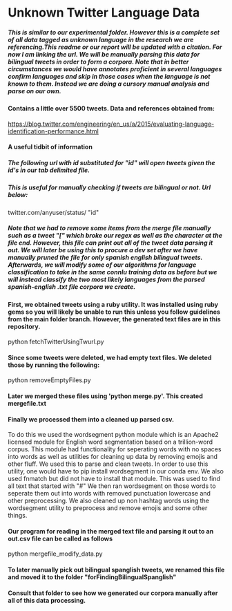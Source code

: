 # Unknown Twitter Language Data

##### This is similar to our experimental folder. However this is a complete set of all data tagged as unknown language in the research we are referencing.This readme or our report will be updated with a citation. For now I am linking the url. We will be manually parsing this data for bilingual tweets in order to form a corpora. Note that in better circumstances we would have annotates proficient in several languages confirm languages and skip in those cases when the language is not known to them. Instead we are doing a cursory manual analysis and parse on our own.

#### Contains a little over 5500 tweets. Data and references obtained from:

https://blog.twitter.com/engineering/en_us/a/2015/evaluating-language-identification-performance.html

#### A useful tidbit of information

##### The following url with id substituted for "id" will open tweets given the id's in our tab delimited file. 
##### This is useful for manually checking if tweets are bilingual or not. Url below:

twitter.com/anyuser/status/ "id" 

##### Note that we had to remove some items from the merge file manually such as a tweet "[" which broke our regex as well as the character at the file end. However, this file can print out all of the tweet data parsing it out. We will later be using this to procure a dev set after we have manually pruned the file for only spanish english bilingual tweets. Afterwards, we will modify some of our algorithms for language classification to take in the same connlu training data as before but we will instead classify the two most likely languages from the parsed spanish-english .txt file corpora we create. 

#### First, we obtained tweets using a ruby utility. It was installed using ruby gems so you will likely be unable to run this unless you follow guidelines from the main folder branch. However, the generated text files are in this repository.
python fetchTwitterUsingTwurl.py

#### Since some tweets were deleted, we had empty text files. We deleted those by running the following:
python removeEmptyFiles.py

#### Later we merged these files using 'python merge.py'. This created mergefile.txt

#### Finally we processed them into a cleaned up parsed csv. 
To do this we used the wordsegment python module which is 
an Apache2 licensed module for English word segmentation based on a trillion-word corpus.
This module had functionality for seperating words with no spaces into words as well as utilities for cleaning up data
by removing emojis and other fluff. We used this to parse and clean tweets. In order to use this utility,
one would have to pip install wordsegment in our conda env. 
We also used fnmatch but did not have to install that module. This was used to find all text that started with "#"
We then ran wordsegment on those words to seperate them out into words with removed punctuation lowercase and other preprocessing.
We also cleaned up non hashtag words using the wordsegment utility to preprocess and remove emojis and some other things.

#### Our program for reading in the merged text file and parsing it out to an out.csv file can be called as follows
python mergefile_modify_data.py

#### To later manually pick out bilingual spanglish tweets, we renamed this file and moved it to the folder "forFindingBilingualSpanglish"
#### Consult that folder to see how we generated our corpora manually after all of this data processing. 
